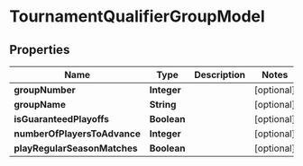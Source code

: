 
# TournamentQualifierGroupModel

## Properties
Name | Type | Description | Notes
------------ | ------------- | ------------- | -------------
**groupNumber** | **Integer** |  |  [optional]
**groupName** | **String** |  |  [optional]
**isGuaranteedPlayoffs** | **Boolean** |  |  [optional]
**numberOfPlayersToAdvance** | **Integer** |  |  [optional]
**playRegularSeasonMatches** | **Boolean** |  |  [optional]



